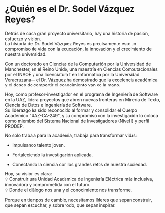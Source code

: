 

# ¿Quién es el Dr. Sodel Vázquez Reyes?

Detrás de cada gran proyecto universitario, hay una historia de pasión, esfuerzo y visión.  
La historia del Dr. Sodel Vázquez Reyes es precisamente eso: un compromiso de vida con la educación, la innovación y el crecimiento de nuestra universidad.

Con un doctorado en Ciencias de la Computación por la Universidad de Manchester, en el Reino Unido, una maestría  en Ciencias Computacionales por el INAOE y  una licenciatura t en Informática por la Universidad Veracruzana— el Dr. Vázquez ha demostrado que la excelencia académica y el deseo de compartir el conocimiento van de la mano.

Hoy, como profesor-investigador en el programa de Ingeniería de Software en la UAZ, lidera proyectos que abren nuevas fronteras en Minería de Texto, Ciencia de Datos e Ingeniería de Software.  
Su liderazgo ha sido reconocido al formar y consolidar el Cuerpo Académico "UAZ-CA-249", y su compromiso con la investigación lo coloca como miembro del Sistema Nacional de Investigadores (Nivel I) y perfil PRODEP.

No solo trabaja para la academia, trabaja para transformar vidas:

- Impulsando talento joven.
    
- Fortaleciendo la investigación aplicada.
    
- Conectando la ciencia con los grandes retos de nuestra sociedad.
    
Hoy, su visión es clara:  
💡 Construir una Unidad Académica de Ingeniería Eléctrica más inclusiva, innovadora y comprometida con el futuro.  
💡 Donde el diálogo nos una y el conocimiento nos transforme.

Porque en tiempos de cambio, necesitamos líderes que sepan construir, que sepan escuchar, y sobre todo, que sepan inspirar.